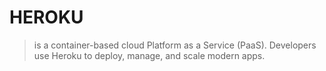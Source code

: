 # HEROKU
> is a container-based cloud Platform as a Service (PaaS). Developers use Heroku to deploy, manage, and scale modern apps.
